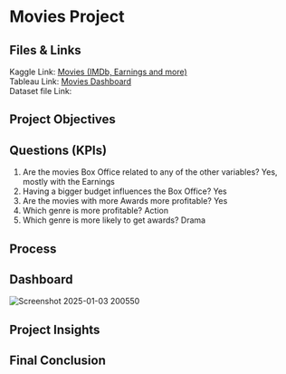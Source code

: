 # Movies Project

## Files & Links

Kaggle Link: [Movies (IMDb, Earnings and more)](https://www.kaggle.com/datasets/delfinaoliva/movies)<br>
Tableau Link: <a href= "https://public.tableau.com/views/MoviesDashboard_17334967093890/Movies_Dashboard?:language=en-US&publish=yes&:sid=&:redirect=auth&:display_count=n&:origin=viz_share_link"> Movies Dashboard </a><br>
Dataset file Link: <br>

## Project Objectives



## Questions (KPIs)

1. Are the movies Box Office related to any of the other variables? Yes, mostly with the Earnings
2. Having a bigger budget influences the Box Office? Yes
3. Are the movies with more Awards more profitable? Yes
4. Which genre is more profitable? Action
5. Which genre is more likely to get awards? Drama

## Process

## Dashboard

![Screenshot 2025-01-03 200550](https://github.com/user-attachments/assets/73b7a089-72d7-49c5-98ad-62aeae1383f7)

## Project Insights 

## Final Conclusion
